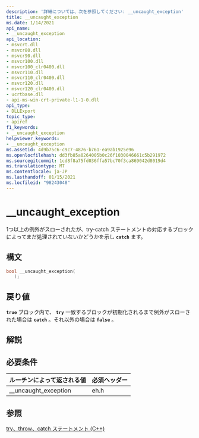 ```yaml
---
description: '詳細については、次を参照してください: __uncaught_exception'
title: __uncaught_exception
ms.date: 1/14/2021
api_name:
- __uncaught_exception
api_location:
- msvcrt.dll
- msvcr80.dll
- msvcr90.dll
- msvcr100.dll
- msvcr100_clr0400.dll
- msvcr110.dll
- msvcr110_clr0400.dll
- msvcr120.dll
- msvcr120_clr0400.dll
- ucrtbase.dll
- api-ms-win-crt-private-l1-1-0.dll
api_type:
- DLLExport
topic_type:
- apiref
f1_keywords:
- __uncaught_exception
helpviewer_keywords:
- __uncaught_exception
ms.assetid: 4d9b75c6-c9c7-4876-b761-ea9ab1925e96
ms.openlocfilehash: dd3fb85a0264005b0c26f1030046661c5b291972
ms.sourcegitcommit: 1cd8f8a75fd036ffa57bc70f3ca869042d8019d4
ms.translationtype: MT
ms.contentlocale: ja-JP
ms.lasthandoff: 01/15/2021
ms.locfileid: "98243048"
---
```

# <a name="__uncaught_exception"></a>__uncaught_exception

1つ以上の例外がスローされたが、try-catch ステートメントの対応するブロックによってまだ処理されていないかどうかを示し **`catch`** ます。 [](../../cpp/try-throw-and-catch-statements-cpp.md)

## <a name="syntax"></a>構文

```cpp
bool __uncaught_exception(
   );
```

## <a name="return-value"></a>戻り値

**`true`** ブロック内で、 **`try`** 一致するブロックが初期化されるまで例外がスローされた場合は **`catch`** 。それ以外の場合は **`false`** 。

## <a name="remarks"></a>解説

## <a name="requirements"></a>必要条件

|ルーチンによって返される値|必須ヘッダー|
|-------------|---------------------|
|__uncaught_exception|eh.h|

## <a name="see-also"></a>参照

[try、throw、catch ステートメント (C++)](../../cpp/try-throw-and-catch-statements-cpp.md)<br/>

